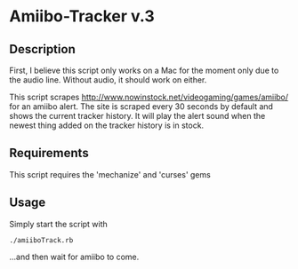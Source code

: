 # Amiibo-Tracker v.3

## Description
First, I believe this script only works on a Mac for the moment only due to the audio line. Without audio, it should work on either. 

This script scrapes http://www.nowinstock.net/videogaming/games/amiibo/ for an amiibo alert. The site is scraped every 30 seconds by default and shows the current tracker history. It will play the alert sound when the newest thing added on the tracker history is in stock.

## Requirements
This script requires the 'mechanize' and 'curses' gems

## Usage
Simply start the script with 

````
./amiiboTrack.rb
````

...and then wait for amiibo to come.